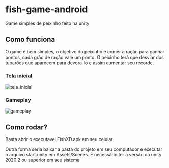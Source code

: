 # fish-game-android

Game simples de peixinho feito na unity

## Como funciona

O game é bem simples, o objetivo do peixinho é comer a ração para ganhar pontos, cada grão de ração vale um ponto. O peixinho terá que desviar dos tubarões que aparecem para devora-lo e assim aumentar seu recorde.

### Tela inicial

![tela_inicial](https://user-images.githubusercontent.com/24599447/131467358-cf6fa09e-6b64-4088-8f67-caacef4ebf17.jpg)

### Gameplay

![gameplay](https://user-images.githubusercontent.com/24599447/131467426-ac4672c3-f0a7-4a5f-bfea-15c88b363db0.jpg)


## Como rodar?

Basta abrir o executavel FishXD.apk em seu celular.

Outra forma seria baixar a pasta do projeto em seu computador e executar o arquivo start.unity em Assets/Scenes. É necessário ter a versão da unity 2020.2 ou superior em seu sistema
